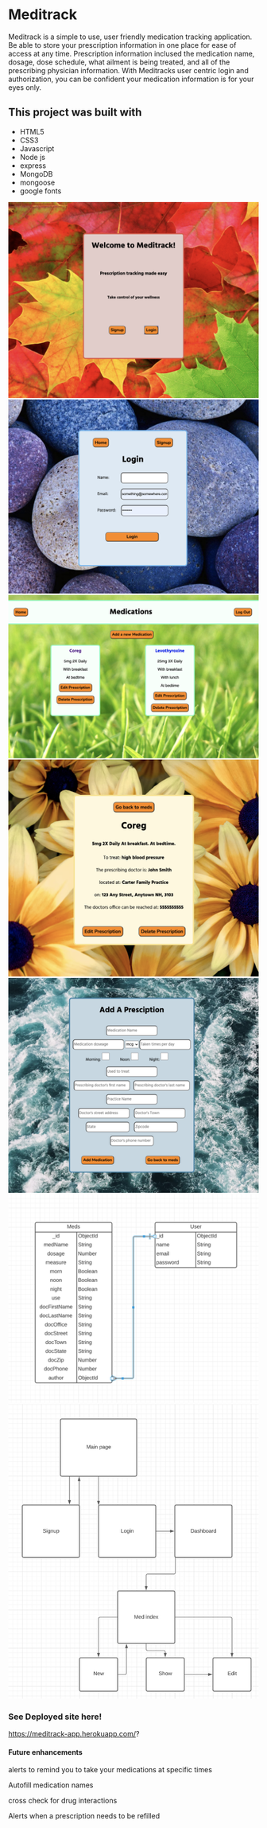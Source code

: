 # Meditrack

<p>Meditrack is a simple to use, user friendly medication tracking application. Be able to store your prescription information in one place for ease of access at any time. Prescription information inclused the medication name, dosage, dose schedule, what ailment is being treated, and all of the prescribing physician information. With Meditracks user centric login and authorization, you can be confident your medication information is for your eyes only.</p>

## This project was built with

- HTML5
- CSS3
- Javascript
- Node js
- express
- MongoDB
- mongoose
- google fonts

![screenshot main](./assets/img/main.png)
![screenshot login](./assets/img/login.png)
![screenshot meds](./assets/img/meds.png)
![screenshot show](./assets/img/show.png)
![screenshot add](./assets/img/add.png)
![screenshot erd](./assets/img/ERD.png)
![screenshot flow](./assets/img/flow.png)

### See Deployed site here!

https://meditrack-app.herokuapp.com/?


#### Future enhancements

<p>alerts to remind you to take your medications at specific times</p>
<p>Autofill medication names</p>
<p>cross check for drug interactions</p>
<p>Alerts when a prescription needs to be refilled</p>
